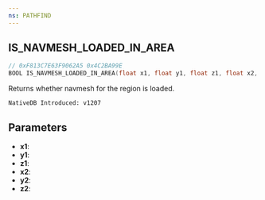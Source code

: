 ```yaml
---
ns: PATHFIND
---
```

## IS_NAVMESH_LOADED_IN_AREA

```c
// 0xF813C7E63F9062A5 0x4C2BA99E
BOOL IS_NAVMESH_LOADED_IN_AREA(float x1, float y1, float z1, float x2, float y2, float z2);
```

Returns whether navmesh for the region is loaded.

```
NativeDB Introduced: v1207
```

## Parameters
* **x1**:
* **y1**:
* **z1**:
* **x2**:
* **y2**:
* **z2**:
